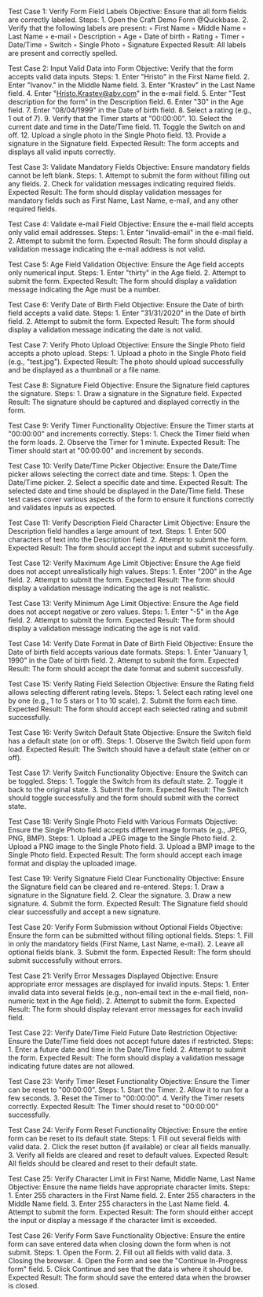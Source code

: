 Test Case 1: Verify Form Field Labels
Objective: Ensure that all form fields are correctly labeled.
Steps:
    1. Open the Craft Demo Form @Quickbase.
    2. Verify that the following labels are present:
        ◦ First Name
        ◦ Middle Name
        ◦ Last Name
        ◦ e-mail
        ◦ Description
        ◦ Age
        ◦ Date of birth
        ◦ Rating
        ◦ Timer
        ◦ Date/Time
        ◦ Switch
        ◦ Single Photo
        ◦ Signature
Expected Result: All labels are present and correctly spelled.


Test Case 2: Input Valid Data into Form
Objective: Verify that the form accepts valid data inputs.
Steps:
    1. Enter "Hristo" in the First Name field.
    2. Enter "Ivanov." in the Middle Name field.
    3. Enter "Krastev" in the Last Name field.
    4. Enter "Hristo.Krastev@abv.com" in the e-mail field.
    5. Enter "Test description for the form" in the Description field.
    6. Enter "30" in the Age field.
    7. Enter "08/04/1999" in the Date of birth field.
    8. Select a rating (e.g., 1 out of 7).
    9. Verify that the Timer starts at "00:00:00".
    10. Select the current date and time in the Date/Time field.
    11. Toggle the Switch on and off.
    12. Upload a single photo in the Single Photo field.
    13. Provide a signature in the Signature field.
Expected Result: The form accepts and displays all valid inputs correctly.


Test Case 3: Validate Mandatory Fields
Objective: Ensure mandatory fields cannot be left blank.
Steps:
    1. Attempt to submit the form without filling out any fields.
    2. Check for validation messages indicating required fields.
Expected Result: The form should display validation messages for mandatory fields such as First Name, Last Name, e-mail, and any other required fields.


Test Case 4: Validate e-mail Field
Objective: Ensure the e-mail field accepts only valid email addresses.
Steps:
    1. Enter "invalid-email" in the e-mail field.
    2. Attempt to submit the form.
Expected Result: The form should display a validation message indicating the e-mail address is not valid.


Test Case 5: Age Field Validation
Objective: Ensure the Age field accepts only numerical input.
Steps:
    1. Enter "thirty" in the Age field.
    2. Attempt to submit the form.
Expected Result: The form should display a validation message indicating the Age must be a number.


Test Case 6: Verify Date of Birth Field
Objective: Ensure the Date of birth field accepts a valid date.
Steps:
    1. Enter "31/31/2020" in the Date of birth field.
    2. Attempt to submit the form.
Expected Result: The form should display a validation message indicating the date is not valid.


Test Case 7: Verify Photo Upload
Objective: Ensure the Single Photo field accepts a photo upload.
Steps:
    1. Upload a photo in the Single Photo field (e.g., "test.jpg").
Expected Result: The photo should upload successfully and be displayed as a thumbnail or a file name.


Test Case 8: Signature Field
Objective: Ensure the Signature field captures the signature.
Steps:
    1. Draw a signature in the Signature field.
Expected Result: The signature should be captured and displayed correctly in the form.


Test Case 9: Verify Timer Functionality
Objective: Ensure the Timer starts at "00:00:00" and increments correctly.
Steps:
    1. Check the Timer field when the form loads.
    2. Observe the Timer for 1 minute.
Expected Result: The Timer should start at "00:00:00" and increment by seconds.


Test Case 10: Verify Date/Time Picker
Objective: Ensure the Date/Time picker allows selecting the correct date and time.
Steps:
    1. Open the Date/Time picker.
    2. Select a specific date and time.
Expected Result: The selected date and time should be displayed in the Date/Time field.
These test cases cover various aspects of the form to ensure it functions correctly and validates inputs as expected.


Test Case 11: Verify Description Field Character Limit
Objective: Ensure the Description field handles a large amount of text.
Steps:
    1. Enter 500 characters of text into the Description field.
    2. Attempt to submit the form.
Expected Result: The form should accept the input and submit successfully.


Test Case 12: Verify Maximum Age Limit
Objective: Ensure the Age field does not accept unrealistically high values.
Steps:
    1. Enter "200" in the Age field.
    2. Attempt to submit the form.
Expected Result: The form should display a validation message indicating the age is not realistic.


Test Case 13: Verify Minimum Age Limit
Objective: Ensure the Age field does not accept negative or zero values.
Steps:
    1. Enter "-5" in the Age field.
    2. Attempt to submit the form.
Expected Result: The form should display a validation message indicating the age is not valid.


Test Case 14: Verify Date Format in Date of Birth Field
Objective: Ensure the Date of birth field accepts various date formats.
Steps:
    1. Enter "January 1, 1990" in the Date of birth field.
    2. Attempt to submit the form.
Expected Result: The form should accept the date format and submit successfully.


Test Case 15: Verify Rating Field Selection
Objective: Ensure the Rating field allows selecting different rating levels.
Steps:
    1. Select each rating level one by one (e.g., 1 to 5 stars or 1 to 10 scale).
    2. Submit the form each time.
Expected Result: The form should accept each selected rating and submit successfully.


Test Case 16: Verify Switch Default State
Objective: Ensure the Switch field has a default state (on or off).
Steps:
    1. Observe the Switch field upon form load.
Expected Result: The Switch should have a default state (either on or off).


Test Case 17: Verify Switch Functionality
Objective: Ensure the Switch can be toggled.
Steps:
    1. Toggle the Switch from its default state.
    2. Toggle it back to the original state.
    3. Submit the form.
Expected Result: The Switch should toggle successfully and the form should submit with the correct state.


Test Case 18: Verify Single Photo Field with Various Formats
Objective: Ensure the Single Photo field accepts different image formats (e.g., JPEG, PNG, BMP).
Steps:
    1. Upload a JPEG image to the Single Photo field.
    2. Upload a PNG image to the Single Photo field.
    3. Upload a BMP image to the Single Photo field.
Expected Result: The form should accept each image format and display the uploaded image.


Test Case 19: Verify Signature Field Clear Functionality
Objective: Ensure the Signature field can be cleared and re-entered.
Steps:
    1. Draw a signature in the Signature field.
    2. Clear the signature.
    3. Draw a new signature.
    4. Submit the form.
Expected Result: The Signature field should clear successfully and accept a new signature.


Test Case 20: Verify Form Submission without Optional Fields
Objective: Ensure the form can be submitted without filling optional fields.
Steps:
    1. Fill in only the mandatory fields (First Name, Last Name, e-mail).
    2. Leave all optional fields blank.
    3. Submit the form.
Expected Result: The form should submit successfully without errors.


Test Case 21: Verify Error Messages Displayed
Objective: Ensure appropriate error messages are displayed for invalid inputs.
Steps:
    1. Enter invalid data into several fields (e.g., non-email text in the e-mail field, non-numeric text in the Age field).
    2. Attempt to submit the form.
Expected Result: The form should display relevant error messages for each invalid field.


Test Case 22: Verify Date/Time Field Future Date Restriction
Objective: Ensure the Date/Time field does not accept future dates if restricted.
Steps:
    1. Enter a future date and time in the Date/Time field.
    2. Attempt to submit the form.
Expected Result: The form should display a validation message indicating future dates are not allowed.


Test Case 23: Verify Timer Reset Functionality
Objective: Ensure the Timer can be reset to "00:00:00".
Steps:
    1. Start the Timer.
    2. Allow it to run for a few seconds.
    3. Reset the Timer to "00:00:00".
    4. Verify the Timer resets correctly.
Expected Result: The Timer should reset to "00:00:00" successfully.


Test Case 24: Verify Form Reset Functionality
Objective: Ensure the entire form can be reset to its default state.
Steps:
    1. Fill out several fields with valid data.
    2. Click the reset button (if available) or clear all fields manually.
    3. Verify all fields are cleared and reset to default values.
Expected Result: All fields should be cleared and reset to their default state.


Test Case 25: Verify Character Limit in First Name, Middle Name, Last Name
Objective: Ensure the name fields have appropriate character limits.
Steps:
    1. Enter 255 characters in the First Name field.
    2. Enter 255 characters in the Middle Name field.
    3. Enter 255 characters in the Last Name field.
    4. Attempt to submit the form.
Expected Result: The form should either accept the input or display a message if the character limit is exceeded.


Test Case 26: Verify Form Save Functionality 
Objective: Ensure the entire form can save entered data when closing down the form when is not submit.
Steps:
    1. Open the Form.
    2. Fill out all fields with valid data.
    3. Closing the browser.
    4. Open the Form and see the "Continue In-Progress form" field.
    5. Click Continue and see that the data is where it should be.
Expected Result: The form should save the entered data when the browser is closed.

